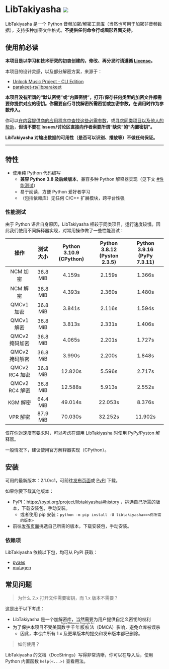 # LibTakiyasha ![](https://img.shields.io/badge/Python-3.8%2B-blue)

LibTakiyasha 是一个 Python 音频加密/解密工具库（当然也可用于加密非音频数据），支持多种加密文件格式。**不提供任何命令行或图形界面支持。**

## 使用前必读

**本项目是以学习和技术研究的初衷创建的，修改、再分发时请遵循 [License](LICENSE)。**

本项目的设计灵感，以及部分解密方案，来源于：

-   [Unlock Music Project - CLI Edition](https://git.unlock-music.dev/um/cli)
-   [parakeet-rs/libparakeet](https://github.com/parakeet-rs/libparakeet)

**本项目没有所谓的“默认密钥”或“内置密钥”，打开/保存任何类型的加密文件都需要你提供对应的密钥。你需要自行寻找解密所需密钥或加密参数，在调用时作为参数传入。**

你可以<u>在内容提供商的应用程序中查找这些必需参数</u>，或<u>寻求同类项目以及他人的帮助</u>，**但请不要在 Issues/讨论区直接向作者索要所谓“缺失”的“内置密钥”。**

**LibTakiyasha 对输出数据的可用性（是否可以识别、播放等）不做任何保证。**

---

## 特性

-   使用纯 Python 代码编写
    -   **兼容 Python 3.8 及后续版本**，兼容多种 Python 解释器实现（见下文 [#性能测试](#性能测试)）
    -   易于阅读，方便 Python 爱好者学习
    -   （包括依赖库）无任何 C/C++ 扩展模块，跨平台性强

### 性能测试

由于 Python 语言自身原因，LibTakiyasha 相较于同类项目，运行速度较慢。因此我们使用不同解释器实现，对常用操作做了一些性能测试：

|      操作      | 测试大小 | Python 3.10.9 (CPython) | Python 3.8.12 (Pyston 2.3.5) | Python 3.9.16 (PyPy 7.3.11) |
| :------------: | :------: | :---------------------: | :--------------------------: | :-------------------------: |
|    NCM 加密    | 36.8 MiB |         4.159s          |            2.159s            |           1.366s            |
|    NCM 解密    | 36.8 MiB |         4.393s          |            2.360s            |           1.480s            |
|   QMCv1 加密   | 36.8 MiB |         3.841s          |            2.116s            |           1.594s            |
|   QMCv1 解密   | 36.8 MiB |         3.813s          |            2.331s            |           1.406s            |
| QMCv2 掩码加密 | 36.8 MiB |         4.065s          |            2.201s            |           1.727s            |
| QMCv2 掩码解密 | 36.8 MiB |         3.990s          |            2.200s            |           1.848s            |
| QMCv2 RC4 加密 | 36.8 MiB |         12.820s         |            5.596s            |           2.717s            |
| QMCv2 RC4 解密 | 36.8 MiB |         12.588s         |            5.913s            |           2.552s            |
|    KGM 解密    | 64.4 MiB |         49.014s         |           22.053s            |           8.376s            |
|    VPR 解密    | 87.9 MiB |         70.030s         |           32.252s            |           11.902s           |

仅在你对速度有要求时，可以考虑在调用 LibTakiyasha 时使用 PyPy/Pyston 解释器。

一般情况下，建议使用官方解释器实现（CPython）。

## 安装

可用的最新版本：2.1.0rc1，可前往[发布页面](https://github.com/nukemiko/libtakiyasha/releases/tag/2.1.0rc1)或 [PyPI](https://pypi.org/project/libtakiyasha/2.1.0rc1/) 下载。

如果你要下载其他版本：

-   PyPI：https://pypi.org/project/libtakiyasha/#history ，挑选自己所需的版本，下载安装包，手动安装。
    -   或者使用 pip 安装：`python -m pip install -U libtakiyasha==<你所需的版本>`
-   前往[发布页面](https://github.com/nukemiko/libtakiyasha/releases)挑选自己所需的版本，下载安装包，手动安装。

### 依赖项

LibTakiyasha 依赖以下包，均可从 PyPI 获取：

-   [pyaes](https://pypi.org/project/pyaes/)
-   [mutagen](https://pypi.org/project/mutagen/)

## 常见问题

> 为什么 2.x 打开文件需要密钥，而 1.x 版本不需要？

这是出于以下考虑：

-   LibTakiyasha 是一个加解密库，当然需要为用户提供自定义密钥的权利
-   为了保护本项目不受美国<ruby>数字千年版权法<rt>Digital Millennium Copyright Act</rt></ruby>（DMCA）影响，避免仓库被误杀
    -   因此，本仓库所有 1.x 及更早版本的提交和发布版本都已删除。

> 如何使用？

LibTakiyasha 的文档（DocStrings）写得非常清晰，你可以在导入后，使用 Python 内置函数 `help(<...>)` 查看用法。
